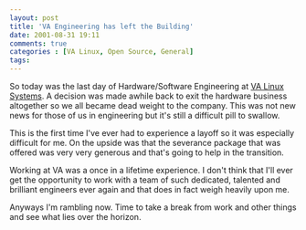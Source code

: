 ```yaml
---
layout: post
title: 'VA Engineering has left the Building'
date: 2001-08-31 19:11
comments: true
categories : [VA Linux, Open Source, General]
tags:
---
```

So today was the last day of Hardware/Software Engineering at <a href="http://valinux.com">VA Linux Systems</a>. A decision was made awhile back to exit the hardware business altogether so we all became dead weight to the company. This was not new news for those of us in engineering but it's still a difficult pill to swallow.

This is the first time I've ever had to experience a layoff so it was especially difficult for me. On the upside was that the severance package that was offered was very very generous and that's going to help in the transition.

Working at VA was a once in a lifetime experience. I don't think that I'll ever get the opportunity to work with a team of such dedicated, talented and brilliant engineers ever again and that does in fact weigh heavily upon me.

Anyways I'm rambling now. Time to take a break from work and other things and see what lies over the horizon.

